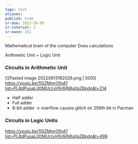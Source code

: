 ```yaml
---
tags: tech
aliases:
publish: true
sr-due: 2022-10-09
sr-interval: 3
sr-ease: 251
---
```


Mathematical brain of the computer
Does calculations

Arithmetic Unit + Logic Unit 

### Circuits in Arithmetic Unit
![[Pasted image 20220913182028.png | 500]]
https://youtu.be/1I5ZMmrOfnA?list=PL8dPuuaLjXtNlUrzyH5r6jN9ulIgZBpdo&t=214
- Half adder
- Full adder
- 8-bit adder -> overflow causes glitch on 256th bit in Pacman

### Circuits in Logic Units
https://youtu.be/1I5ZMmrOfnA?list=PL8dPuuaLjXtNlUrzyH5r6jN9ulIgZBpdo&t=499